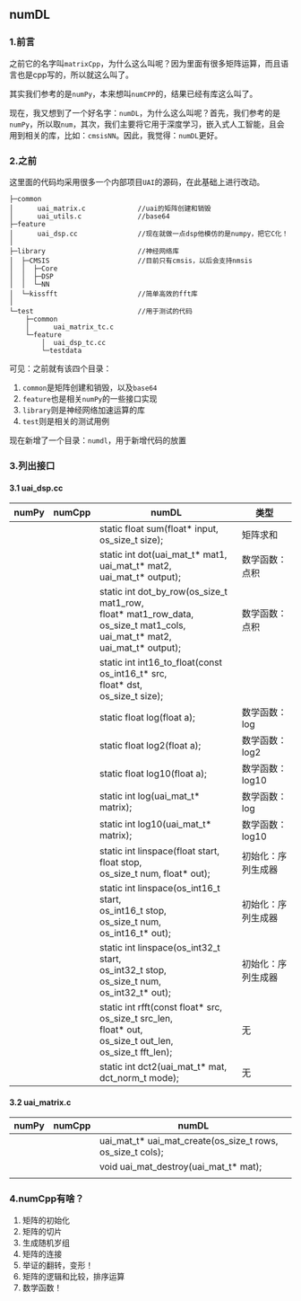 ## numDL

### 1.前言

之前它的名字叫`matrixCpp`，为什么这么叫呢？因为里面有很多矩阵运算，而且语言也是cpp写的，所以就这么叫了。

其实我们参考的是`numPy`，本来想叫`numCPP`的，结果已经有库这么叫了。

现在，我又想到了一个好名字：`numDL`，为什么这么叫呢？首先，我们参考的是`numPy`，所以取`num`，其次，我们主要将它用于深度学习，嵌入式人工智能，且会用到相关的库，比如：`cmsisNN`。因此，我觉得：`numDL`更好。

### 2.之前

这里面的代码均采用很多一个内部项目`UAI`的源码，在此基础上进行改动。

```
├─common
│      uai_matrix.c             //uai的矩阵创建和销毁
│      uai_utils.c              //base64
├─feature
│      uai_dsp.cc               //现在就做一点dsp他模仿的是numpy，把它C化！
│      
├─library                       //神经网络库
│  ├─CMSIS                      //目前只有cmsis，以后会支持nmsis
│  │  ├─Core
│  │  ├─DSP
│  │  └─NN
│  └─kissfft                    //简单高效的fft库
│
└─test                          //用于测试的代码
    ├─common
    │      uai_matrix_tc.c
    └─feature
        │  uai_dsp_tc.cc
        └─testdata
```

可见：之前就有该四个目录：

1. `common`是矩阵创建和销毁，以及`base64`
2. `feature`也是相关`numPy`的一些接口实现
3. `library`则是神经网络加速运算的库
4. `test`则是相关的测试用例

现在新增了一个目录：`numdl`，用于新增代码的放置

### 3.列出接口

#### 3.1 uai_dsp.cc

| numPy | numCpp | numDL                                                        | 类型               |
| ----- | ------ | ------------------------------------------------------------ | ------------------ |
|       |        | static float sum(float*     input, <br/>                            os_size_t size); | 矩阵求和           |
|       |        | static int dot(uai_mat_t* mat1, <br/>                       uai_mat_t* mat2, <br/>                       uai_mat_t* output); | 数学函数：点积     |
|       |        | static int dot_by_row(os_size_t mat1_row,<br/>                          float* mat1_row_data,<br/>                          os_size_t mat1_cols,<br/>                          uai_mat_t* mat2,<br/>                          uai_mat_t* output); | 数学函数：点积     |
|       |        | static int int16_to_float(const os_int16_t* src,<br/>                              float* dst,<br/>                              os_size_t size); |                    |
|       |        | static float log(float a);                                   | 数学函数：log      |
|       |        | static float log2(float a);                                  | 数学函数：log2     |
|       |        | static float log10(float a);                                 | 数学函数：log10    |
|       |        | static int log(uai_mat_t* matrix);                           | 数学函数：log      |
|       |        | static int log10(uai_mat_t* matrix);                         | 数学函数：log10    |
|       |        | static int linspace(float start, float stop, <br/>                               os_size_t num, float* out); | 初始化：序列生成器 |
|       |        | static int linspace(os_int16_t start,<br/>                        os_int16_t stop,<br/>                        os_size_t num,<br/>                        os_int16_t* out); | 初始化：序列生成器 |
|       |        | static int linspace(os_int32_t start,<br/>                        os_int32_t stop,<br/>                        os_size_t num,<br/>                        os_int32_t* out); | 初始化：序列生成器 |
|       |        | static int rfft(const float* src,<br/>                    os_size_t src_len,<br/>                    float* out,<br/>                    os_size_t out_len,<br/>                    os_size_t fft_len); | 无                 |
|       |        | static int dct2(uai_mat_t* mat, dct_norm_t mode);            | 无                 |

#### 3.2 uai_matrix.c

| numPy | numCpp | numDL                                                      |
| ----- | ------ | ---------------------------------------------------------- |
|       |        | uai_mat_t* uai_mat_create(os_size_t rows, os_size_t cols); |
|       |        | void uai_mat_destroy(uai_mat_t* mat);                      |
|       |        |                                                            |

### 4.numCpp有啥？

1. 矩阵的初始化
2. 矩阵的切片
3. 生成随机岁组
4. 矩阵的连接
5. 举证的翻转，变形！
6. 矩阵的逻辑和比较，排序运算
7. 数学函数！





















